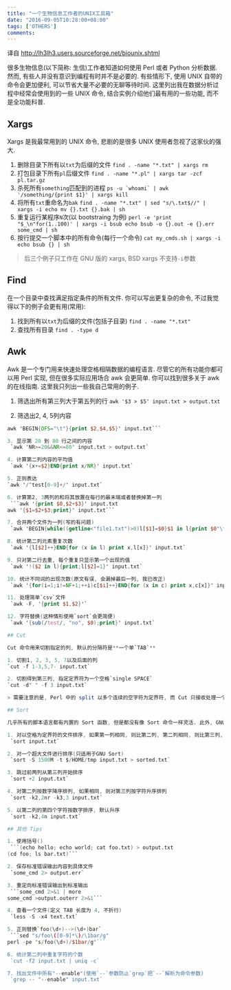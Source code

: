 ```yaml
---
title: "一个生物信息工作者的UNIX工具箱"
date: "2016-09-05T10:28:00+08:00"
tags: ['OTHERS']
comments: 
---
```



译自 <http://lh3lh3.users.sourceforge.net/biounix.shtml>

很多生物信息(以下简称: 生信)工作者知道如何使用 Perl 或者 Python 分析数据. 然而, 有些人并没有意识到编程有时并不是必要的. 有些情形下, 使用 UNIX 自带的命令会更加便利, 可以节省大量不必要的无聊等待时间.
这里列出我在数据分析过程中经常会使用到的一些 UNIX 命令, 结合实例介绍他们最有用的一些功能, 而不是全功能科普.

## Xargs

Xargs 是我最常用到的 UNIX 命令, 悲剧的是很多 UNIX 使用者忽视了这家伙的强大.

1. 删除目录下所有以`txt`为后缀的文件
    `find . -name "*.txt" | xargs rm`
2. 打包目录下所有`pl`后缀文件
    `find . -name "*.pl" | xargs tar -zcf pl.tar.gz`
3. 杀死所有`something`匹配到的进程
    ```ps -u `whoami` | awk '/something/{print $1}' | xargs kill```
4. 将所有`txt`重命名为`bak`
    `find . -name "*.txt" | sed "s/\.txt$//" | xargs -i echo mv {}.txt {}.bak | sh`
5. 重复运行某程序`N`次(以 bootstraing 为例)
    `perl -e 'print "$_\n"for(1..100)' | xargs -i bsub echo bsub -o {}.out -e {}.err some_cmd | sh`
6. 按行提交一个脚本中的所有命令(每行一个命令)
    `cat my_cmds.sh | xargs -i echo bsub {} | sh`

> 后三个例子只工作在 GNU 版的 xargs, BSD xargs 不支持`-i`参数

## Find

在一个目录中查找满足指定条件的所有文件. 你可以写出更复杂的命令, 不过我觉得以下的例子会更有用(常用): 

1. 找到所有以`txt`为后缀的文件(包括子目录)
    `find . -name "*.txt"`
2. 查找所有目录
    `find . -type d`

## Awk

Awk 是一个专门用来快速处理空格相隔数据的编程语言. 尽管它的所有功能你都可以用 Perl 实现, 但在很多实际应用场合 awk 会更简单. 你可以找到很多关于 awk 的在线指南. 这里我只列出一些我自己常用的例子.

1. 筛选出所有第三列大于第五列的行
    `awk '$3 > $5' input.txt > output.txt`

2. 筛选出2, 4, 5列内容
 ```awk '{print $2,$4,$5}' input.txt > output.txt
awk 'BEGIN{OFS="\t"}{print $2,$4,$5}' input.txt```

3. 显示第 20 到 80 行之间的内容
  `awk 'NR>=20&&NR<=80' input.txt > output.txt`

4. 计算第二列内容的平均值
  `awk '{x+=$2}END{print x/NR}' input.txt`

5. 正则表达
 `awk '/^test[0-9]+/' input.txt`

6. 计算第2, 3两列的和将其放置在每行的最末端或者替换掉第一列
  ```awk '{print $0,$2+$3}' input.txt
awk '{$1=$2+$3;print}' input.txt```

7. 合并两个文件为一列(写的有问题)
  `awk 'BEGIN{while((getline<"file1.txt")>0)l[$1]=$0}$1 in l{print $0"\t"l[$1]}' file2.txt > output.txt`

8. 统计第二列元素重复次数
  `awk '{l[$2]++}END{for (x in l) print x,l[x]}' input.txt`

9. 只对第二行去重, 每个重复只显示第一个出现的值
  `awk '!($2 in l){print;l[$2]=1}' input.txt`

10. 统计不同词的出现次数(原文有误, 会漏掉最后一列, 我已改正)
  `awk '{for(i=1;i!=NF+1;++i)c[$i]++}END{for (x in c) print x,c[x]}' input.txt`

11. 处理简单`csv`文件
  `awk -F, '{print $1,$2}'`

12. 字符替换(这种情形使用`sort`会更简便)
  `awk '{sub(/test/, "no", $0);print}' input.txt`

## Cut

Cut 命令用来切割指定的列, 默认的分隔符是**一个单`TAB`**

1. 切割1, 2, 3, 5, 7以及后面的列
 `cut -f 1-3,5,7- input.txt`

2. 切割得到第三列, 指定定界符为一个空格`single SPACE`
 `cut -d" " -f 3 input.txt`

> 需要注意的是, Perl 中的 split 以多个连续的空字符为定界符, 而 Cut 只接收处理一个字符为定界符

## Sort

几乎所有的脚本语言都有内置的 Sort 函数, 但是都没有像 Sort 命令一样灵活. 此外, GNU sort 命令空间利用率也是非常高效. 我曾用不到 2GB 的内存排序一个 20GB 的文件. 如此强大的 sort 你自己实现的话会很难.

1. 对以空格为定界符的文件排序, 如果第一列相同, 则比第二列, 第二列相同, 则比第三列, 以此类推
  `sort input.txt`

2. 对一个超大文件进行排序(只适用于GNU Sort)
  `sort -S 1500M -t $/HOME/tmp input.txt > sorted.txt`

3. 跳过前两列从第三列开始排序
  `sort +2 input.txt`

4. 对第二列按数字降序排列, 如果相同, 则对第三列按字符升序排列
  `sort -k2,2nr -k3,3 input.txt`

5. 以第二列的第四个字符按数字排序, 默认升序
  `sort -k2,4n input.txt`

## 其他 Tips

1. 使用括号()
  ```(echo hello; echo world; cat foo.txt) > output.txt
(cd foo; ls bar.txt)```

2. 保存标准错误输出内容到具体文件
  `some_cmd 2> output.err`

3. 重定向标准错误输出到标准输出
  ```some_cmd 2>&1 | more
some_cmd >output.outerr 2>&1```

4. 查看一个文件(定义 TAB 长度为 4, 不折行)
  `less -S -x4 text.txt`

5. 正则替换`foo(\d+)-->(\d+)bar`
  ```sed "s/foo\([0-9]*\)/\1bar/g"
perl -pe 's/foo(\d+)/$1bar/g"```

6. 统计第二列中重复字符的个数
  `cut -f2 input.txt | uniq -c`

7. 找出文件中所有"--enable"(使用`--`参数防止`grep`把`--`解析为命令参数)
  `grep -- "--enable" input.txt`